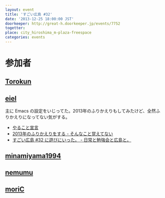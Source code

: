 ```yaml
---
layout: event
title: 'すごい広島 #32'
date: '2013-12-25 18:00:00 JST'
doorkeeper: http://great-h.doorkeeper.jp/events/7752
togetter: 
place: city_hiroshima_m-plaza-freespace
categories: events
---
```


# 参加者


## [Torokun](https://github.com/Torokun)


## [eiel](http://eiel.info/)

主に Emacs の設定をいじってた。2013年のふりかえりもしてみたけど、全然ふりかえりになってない気がする。

* [やること宣言](https://github.com/great-h/great-h.github.io/issues/497)
* [2013年のふりかえりをする - そんなこと覚えてない](http://blog.eiel.info/blog/2013/12/25/2013/)
* [すごい広島 #32 に遊びにいった。 - 日常と勉強会と広島と。](http://eielh-life.tumblr.com/post/71114961042/32)


## [minamiyama1994](https://github.com/minamiyama1994)


## [nemumu](https://github.com/nemumu)


## [moriC](https://github.com/moriC)
